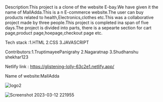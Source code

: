 

Description:This project is a clone of the website E-bay.We have given it the name of MallAdda.This is a n E-commerce website.The user can buy products related to health,Electronics,clothes etc.This was a collaborative project made by three people.This project is completed ina span of five days.The project is divided into parts, there is a sepearte section for cart page,product page,hoepage,checkout page etc.

Tech stack :1.HTML
            2.CSS
            3.JAVASCRIPT
            
 Contributors:1.TruptimayeePanigrahy
              2.Nagaratnap
              3.Shudhanshu shekhar123
              
 Netlify link : https://glistening-lolly-63c2e1.netlify.app/
              
Name of website:MallAdda

![logo2](https://user-images.githubusercontent.com/115460439/224559696-ecca57ed-c014-48e4-bf2a-7f061848f06d.png)


![Screenshot 2023-03-12 221955](https://user-images.githubusercontent.com/115460439/224559655-4f7e6bd0-c9b2-4b23-ac6b-03535e01ae52.png)


